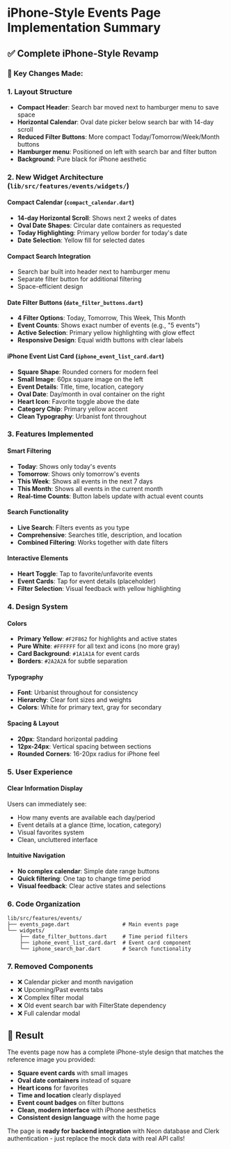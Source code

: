 # iPhone-Style Events Page Implementation Summary

## ✅ Complete iPhone-Style Revamp

### **🎯 Key Changes Made:**

### **1. Layout Structure**
- **Compact Header**: Search bar moved next to hamburger menu to save space
- **Horizontal Calendar**: Oval date picker below search bar with 14-day scroll
- **Reduced Filter Buttons**: More compact Today/Tomorrow/Week/Month buttons
- **Hamburger menu**: Positioned on left with search bar and filter button
- **Background**: Pure black for iPhone aesthetic

### **2. New Widget Architecture** (`lib/src/features/events/widgets/`)

#### **Compact Calendar** (`compact_calendar.dart`)
- **14-day Horizontal Scroll**: Shows next 2 weeks of dates
- **Oval Date Shapes**: Circular date containers as requested
- **Today Highlighting**: Primary yellow border for today's date
- **Date Selection**: Yellow fill for selected dates

#### **Compact Search Integration**
- Search bar built into header next to hamburger menu
- Separate filter button for additional filtering
- Space-efficient design

#### **Date Filter Buttons** (`date_filter_buttons.dart`)
- **4 Filter Options**: Today, Tomorrow, This Week, This Month
- **Event Counts**: Shows exact number of events (e.g., "5 events")
- **Active Selection**: Primary yellow highlighting with glow effect
- **Responsive Design**: Equal width buttons with clear labels

#### **iPhone Event List Card** (`iphone_event_list_card.dart`)
- **Square Shape**: Rounded corners for modern feel
- **Small Image**: 60px square image on the left
- **Event Details**: Title, time, location, category
- **Oval Date**: Day/month in oval container on the right
- **Heart Icon**: Favorite toggle above the date
- **Category Chip**: Primary yellow accent
- **Clean Typography**: Urbanist font throughout

### **3. Features Implemented**

#### **Smart Filtering**
- **Today**: Shows only today's events
- **Tomorrow**: Shows only tomorrow's events  
- **This Week**: Shows all events in the next 7 days
- **This Month**: Shows all events in the current month
- **Real-time Counts**: Button labels update with actual event counts

#### **Search Functionality**
- **Live Search**: Filters events as you type
- **Comprehensive**: Searches title, description, and location
- **Combined Filtering**: Works together with date filters

#### **Interactive Elements**
- **Heart Toggle**: Tap to favorite/unfavorite events
- **Event Cards**: Tap for event details (placeholder)
- **Filter Selection**: Visual feedback with yellow highlighting

### **4. Design System**

#### **Colors**
- **Primary Yellow**: `#F2F862` for highlights and active states
- **Pure White**: `#FFFFFF` for all text and icons (no more gray)
- **Card Background**: `#1A1A1A` for event cards
- **Borders**: `#2A2A2A` for subtle separation

#### **Typography**
- **Font**: Urbanist throughout for consistency
- **Hierarchy**: Clear font sizes and weights
- **Colors**: White for primary text, gray for secondary

#### **Spacing & Layout**
- **20px**: Standard horizontal padding
- **12px-24px**: Vertical spacing between sections
- **Rounded Corners**: 16-20px radius for iPhone feel

### **5. User Experience**

#### **Clear Information Display**
Users can immediately see:
- How many events are available each day/period
- Event details at a glance (time, location, category)
- Visual favorites system
- Clean, uncluttered interface

#### **Intuitive Navigation**
- **No complex calendar**: Simple date range buttons
- **Quick filtering**: One tap to change time period
- **Visual feedback**: Clear active states and selections

### **6. Code Organization**

```
lib/src/features/events/
├── events_page.dart                 # Main events page
└── widgets/
    ├── date_filter_buttons.dart     # Time period filters
    ├── iphone_event_list_card.dart  # Event card component
    └── iphone_search_bar.dart       # Search functionality
```

### **7. Removed Components**
- ❌ Calendar picker and month navigation
- ❌ Upcoming/Past events tabs
- ❌ Complex filter modal
- ❌ Old event search bar with FilterState dependency
- ❌ Full calendar modal

## **🎉 Result**

The events page now has a complete iPhone-style design that matches the reference image you provided:

- **Square event cards** with small images
- **Oval date containers** instead of square
- **Heart icons** for favorites
- **Time and location** clearly displayed
- **Event count badges** on filter buttons
- **Clean, modern interface** with iPhone aesthetics
- **Consistent design language** with the home page

The page is **ready for backend integration** with Neon database and Clerk authentication - just replace the mock data with real API calls!